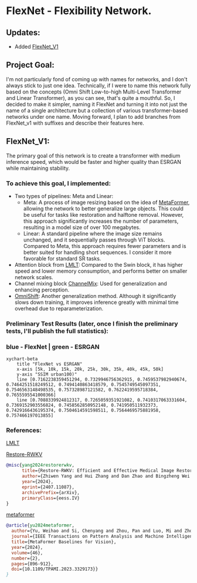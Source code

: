 # FlexNet - Flexibility Network.
## Updates:
- Added [FlexNet_V1](https://github.com/umzi2/FlexNet/blob/master/FlexNet_arch.py#L691)
## Project Goal:
I'm not particularly fond of coming up with names for networks, and I don't always stick to just one idea. Technically, if I were to name this network fully based on the concepts (Omni Shift Low-to-high Multi-Level Transformer and Linear Transformer), as you can see, that's quite a mouthful. So, I decided to make it simpler, naming it FlexNet and turning it into not just the name of a single architecture but a collection of various transformer-based networks under one name. Moving forward, I plan to add branches from FlexNet_v1 with suffixes and describe their features here.
## FlexNet_V1:
The primary goal of this network is to create a transformer with medium inference speed, which would be faster and higher quality than ESRGAN while maintaining stability.
### To achieve this goal, I implemented:
- Two types of pipelines: Meta and Linear:
  - Meta: A process of image resizing based on the idea of [MetaFormer](https://github.com/sail-sg/metaformer), allowing the network to better generalize large objects. This could be useful for tasks like restoration and halftone removal. However, this approach significantly increases the number of parameters, resulting in a model size of over 100 megabytes.
  - Linear: A standard pipeline where the image size remains unchanged, and it sequentially passes through ViT blocks. Compared to Meta, this approach requires fewer parameters and is better suited for handling short sequences. I consider it more favorable for standard SR tasks.
- Attention block from [LMLT](https://github.com/jwgdmkj/LMLT/blob/main/LMLT.py#L151): Compared to the Swin block, it has higher speed and lower memory consumption, and performs better on smaller network scales.
- Channel mixing block [ChannelMix](https://github.com/Yaziwel/Restore-RWKV/blob/main/model/Restore_RWKV.py#L222): Used for generalization and enhancing perception.
- [OmniShift](https://github.com/Yaziwel/Restore-RWKV/blob/main/model/Restore_RWKV.py#L81): Another generalization method. Although it significantly slows down training, it improves inference greatly with minimal time overhead due to reparameterization.
### Preliminary Test Results (later, once I finish the preliminary tests, I'll publish the full statistics):

### blue - FlexNet | green - ESRGAN
```mermaid
xychart-beta
    title "FlexNet vs ESRGAN"
    x-axis [5k, 10k, 15k, 20k, 25k, 30k, 35k, 40k, 45k, 50k]
    y-axis "SSIM urban100)"
    line [0.7162238359451294, 0.7329946756362915, 0.7459537982940674, 0.7464251518249512, 0.7494140863418579, 0.7545749545097351, 0.7546563148498535, 0.757328987121582, 0.7622419595718384, 0.7655595541000366]
    line [0.7088339924812317, 0.7265059351921082, 0.7410317063331604, 0.7369152903556824, 0.7458562850952148, 0.741950511932373, 0.7429166436195374, 0.7504614591598511, 0.7564469575881958, 0.757466197013855]

```
### References:
[LMLT](https://github.com/jwgdmkj/LMLT/tree/main)

[Restore-RWKV](https://github.com/Yaziwel/Restore-RWKV/tree/main)
```bibtex
@misc{yang2024restorerwkv,
      title={Restore-RWKV: Efficient and Effective Medical Image Restoration with RWKV}, 
      author={Zhiwen Yang and Hui Zhang and Dan Zhao and Bingzheng Wei and Yan Xu},
      year={2024},
      eprint={2407.11087},
      archivePrefix={arXiv},
      primaryClass={eess.IV}
}
```
[metaformer](https://github.com/sail-sg/metaformer)
```bibtex
@article{yu2024metaformer,
  author={Yu, Weihao and Si, Chenyang and Zhou, Pan and Luo, Mi and Zhou, Yichen and Feng, Jiashi and Yan, Shuicheng and Wang, Xinchao},
  journal={IEEE Transactions on Pattern Analysis and Machine Intelligence}, 
  title={MetaFormer Baselines for Vision}, 
  year={2024},
  volume={46},
  number={2},
  pages={896-912},
  doi={10.1109/TPAMI.2023.3329173}}
}
```
